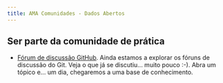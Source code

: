 ```yaml
---
title: AMA Comunidades - Dados Abertos
---
```


## Ser parte da comunidade de prática

- [Fórum de discussão GitHub](https://github.com/amagovpt/data/discussions). Ainda estamos a explorar os fóruns de discussão do Git. Veja o que já se discutiu... muito pouco :-). Abra um tópico e... um dia, chegaremos a uma base de conhecimento.

